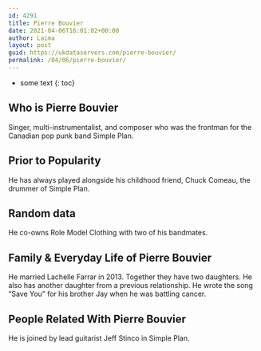 ```yaml
---
id: 4291
title: Pierre Bouvier
date: 2021-04-06T16:01:02+00:00
author: Laima
layout: post
guid: https://ukdataservers.com/pierre-bouvier/
permalink: /04/06/pierre-bouvier/
---
```


* some text
{: toc}


## Who is Pierre Bouvier
                  
                  
                  
Singer, multi-instrumentalist, and composer who was the frontman for the Canadian pop punk band Simple Plan.
                  
              
            
              
            
                
                
                
## Prior to Popularity
                  
                  
                  
He has always played alongside his childhood friend, Chuck Comeau, the drummer of Simple Plan.
                  
              
            
              
            
                
                
                
## Random data
                  
                  
                  
He co-owns Role Model Clothing with two of his bandmates.
                  
              
            
              
            
                
                
                
## Family & Everyday Life of Pierre Bouvier
                  
                  
                  
He married Lachelle Farrar in 2013. Together they have two daughters. He also has another daughter from a previous relationship. He wrote the song &#8220;Save You&#8221; for his brother Jay when he was battling cancer.
                  
              
            
              
            
                
                
                
## People Related With Pierre Bouvier
                  
                  
                  
He is joined by lead guitarist Jeff Stinco in Simple Plan.
                  
              
            
              
            
                
              
            
              
              
            
            
              
            
          
          
          